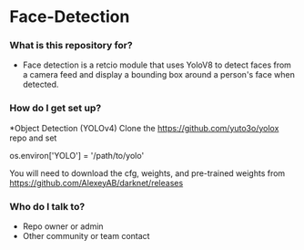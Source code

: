 # Face-Detection #

### What is this repository for? ###

* Face detection is a retcio module that uses YoloV8 to detect faces from a camera feed and display a bounding box around a person's face when detected.

### How do I get set up? ###

*Object Detection (YOLOv4)
Clone the https://github.com/yuto3o/yolox repo and set

os.environ['YOLO'] = '/path/to/yolo'

You will need to download the cfg, weights, and pre-trained weights from https://github.com/AlexeyAB/darknet/releases

### Who do I talk to? ###

* Repo owner or admin
* Other community or team contact